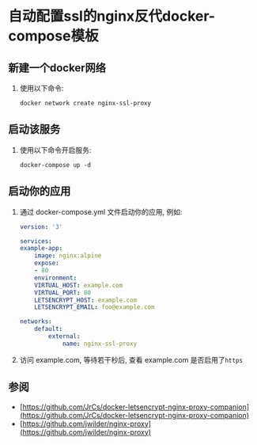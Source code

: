 # 自动配置ssl的nginx反代docker-compose模板

## 新建一个docker网络

1. 使用以下命令:

    ```docker network create nginx-ssl-proxy```

## 启动该服务

1. 使用以下命令开启服务:

    ```docker-compose up -d```

## 启动你的应用

1. 通过 docker-compose.yml 文件启动你的应用, 例如:

    ```yml
    version: '3'

    services:
    example-app:
        image: nginx:alpine
        expose:
        - 80
        environment:
        VIRTUAL_HOST: example.com
        VIRTUAL_PORT: 80
        LETSENCRYPT_HOST: example.com
        LETSENCRYPT_EMAIL: foo@example.com

    networks:
        default:
            external:
                name: nginx-ssl-proxy

    ```

2. 访问 example.com, 等待若干秒后, 查看 example.com 是否启用了`https`

## 参阅

- [https://github.com/JrCs/docker-letsencrypt-nginx-proxy-companion](https://github.com/JrCs/docker-letsencrypt-nginx-proxy-companion)
- [https://github.com/jwilder/nginx-proxy](https://github.com/jwilder/nginx-proxy)
